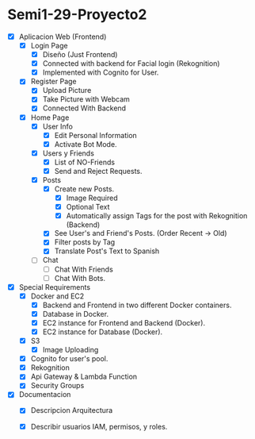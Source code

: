 # Semi1-29-Proyecto2

- [x] Aplicacion Web (Frontend)
	- [x] Login Page
    	- [x] Diseño (Just Frontend)
        - [x] Connected with backend for Facial login (Rekognition)
        - [x] Implemented with Cognito for User.
	- [x] Register Page
		- [x] Upload Picture
        - [x] Take Picture with Webcam
        - [x] Connected With Backend
	- [x] Home Page
		- [x] User Info
            - [x] Edit Personal Information
            - [x] Activate Bot Mode.
        - [x] Users y Friends
            - [x] List of NO-Friends
            - [x] Send and Reject Requests.
        - [x] Posts
            - [x] Create new Posts.
                - [x] Image Required
                - [x] Optional Text
                - [x] Automatically assign Tags for the post with Rekognition (Backend)
            - [x] See User's and Friend's Posts. (Order Recent -> Old)
            - [x] Filter posts by Tag
            - [x] Translate Post's Text to Spanish
        - [ ] Chat
            - [ ] Chat With Friends
            - [ ] Chat With Bots.

- [x] Special Requirements
	- [x] Docker and EC2
        - [x] Backend and Frontend in two different Docker containers.
        - [x] Database in Docker.
        - [x] EC2 instance for Frontend and Backend (Docker).
        - [x] EC2 instance for Database (Docker).
    - [x] S3
        - [x] Image Uploading
    - [x] Cognito for user's pool.
    - [x] Rekognition 
    - [x] Api Gateway & Lambda Function
    - [x] Security Groups
- [x] Documentacion
	- [x] Descripcion Arquitectura
	- [x] Describir usuarios IAM, permisos, y roles.


